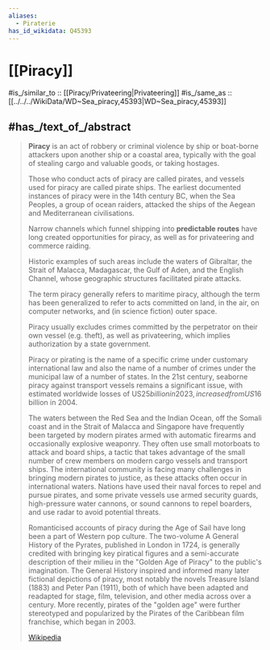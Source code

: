 ```yaml
---
aliases:
  - Piraterie
has_id_wikidata: Q45393
---
```


# [[Piracy]] 

#is_/similar_to :: [[Piracy/Privateering|Privateering]] 
#is_/same_as :: [[../../../WikiData/WD~Sea_piracy,45393|WD~Sea_piracy,45393]] 

## #has_/text_of_/abstract 

> **Piracy** is an act of robbery or criminal violence 
> by ship or boat-borne attackers upon another ship or a coastal area, 
> typically with the goal of stealing cargo and valuable goods, or taking hostages. 
> 
> Those who conduct acts of piracy are called pirates, and vessels used for piracy are called pirate ships. 
> The earliest documented instances of piracy were in the 14th century BC, 
> when the Sea Peoples, a group of ocean raiders, 
> attacked the ships of the Aegean and Mediterranean civilisations. 
> 
> Narrow channels which funnel shipping into **predictable routes** 
> have long created opportunities for piracy, as well as for privateering and commerce raiding.
>
> Historic examples of such areas include the waters of Gibraltar, the Strait of Malacca, Madagascar, the Gulf of Aden, and the English Channel, whose geographic structures facilitated pirate attacks. 
> 
> The term piracy generally refers to maritime piracy, 
> although the term has been generalized to refer to acts committed on land, in the air, 
> on computer networks, and (in science fiction) outer space. 
> 
> Piracy usually excludes crimes committed by the perpetrator on their own vessel (e.g. theft), 
> as well as privateering, which implies authorization by a state government.
>
> Piracy or pirating is the name of a specific crime under customary international law and also the name of a number of crimes under the municipal law of a number of states. In the 21st century, seaborne piracy against transport vessels remains a significant issue, with estimated worldwide losses of US$25 billion in 2023, increased from US$16 billion in 2004.
>
> The waters between the Red Sea and the Indian Ocean, off the Somali coast and in the Strait of Malacca and Singapore have frequently been targeted by modern pirates armed with automatic firearms and occasionally explosive weaponry. They often use small motorboats to attack and board ships, a tactic that takes advantage of the small number of crew members on modern cargo vessels and transport ships. The international community is facing many challenges in bringing modern pirates to justice, as these attacks often occur in international waters. Nations have used their naval forces to repel and pursue pirates, and some private vessels use armed security guards, high-pressure water cannons, or sound cannons to repel boarders, and use radar to avoid potential threats.
>
> Romanticised accounts of piracy during the Age of Sail have long been a part of Western pop culture. The two-volume A General History of the Pyrates, published in London in 1724, is generally credited with bringing key piratical figures and a semi-accurate description of their milieu in the "Golden Age of Piracy" to the public's imagination. The General History inspired and informed many later fictional depictions of piracy, most notably the novels Treasure Island (1883) and Peter Pan (1911), both of which have been adapted and readapted for stage, film, television, and other media across over a century. More recently, pirates of the "golden age" were further stereotyped and popularized by the Pirates of the Caribbean film franchise, which began in 2003.
>
> [Wikipedia](https://en.wikipedia.org/wiki/Piracy) 

